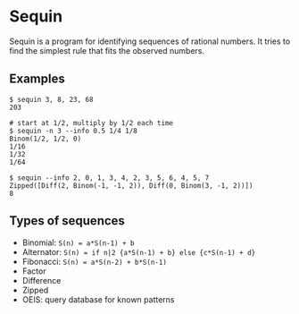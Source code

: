 # Sequin

Sequin is a program for identifying sequences of rational numbers. It tries to find the simplest rule that fits the observed numbers.


## Examples

```shell
$ sequin 3, 8, 23, 68
203

# start at 1/2, multiply by 1/2 each time
$ sequin -n 3 --info 0.5 1/4 1/8
Binom(1/2, 1/2, 0)
1/16
1/32
1/64

$ sequin --info 2, 0, 1, 3, 4, 2, 3, 5, 6, 4, 5, 7
Zipped([Diff(2, Binom(-1, -1, 2)), Diff(0, Binom(3, -1, 2))])
8
```

## Types of sequences

- Binomial: `S(n) = a*S(n-1) + b`
- Alternator: `S(n) = if n|2 {a*S(n-1) + b} else {c*S(n-1) + d}`
- Fibonacci: `S(n) = a*S(n-2) + b*S(n-1)`
- Factor
- Difference
- Zipped
- OEIS: query database for known patterns

